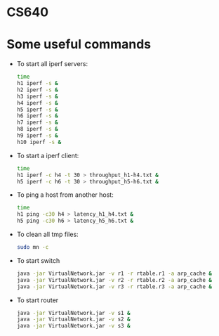 # CS640
 
# Some useful commands
- To start all iperf servers: 

    ```sh
    time
    h1 iperf -s &
    h2 iperf -s &
    h3 iperf -s &
    h4 iperf -s &
    h5 iperf -s &
    h6 iperf -s &
    h7 iperf -s &
    h8 iperf -s &
    h9 iperf -s &
    h10 iperf -s &

    ```

- To start a iperf client:

    ```sh
    time
    h1 iperf -c h4 -t 30 > throughput_h1-h4.txt & 
    h5 iperf -c h6 -t 30 > throughput_h5-h6.txt &

    ```

- To ping a host from another host:
    ```sh
    time
    h1 ping -c30 h4 > latency_h1_h4.txt &
    h5 ping -c30 h6 > latency_h5_h6.txt &
    
    ```

- To clean all tmp files:

    ```sh
    sudo mn -c
    ```

 - To start switch

    ```sh
    java -jar VirtualNetwork.jar -v r1 -r rtable.r1 -a arp_cache &
    java -jar VirtualNetwork.jar -v r2 -r rtable.r2 -a arp_cache &
    java -jar VirtualNetwork.jar -v r3 -r rtable.r3 -a arp_cache &
    ```

 - To start router
 
    ```sh
    java -jar VirtualNetwork.jar -v s1 &
    java -jar VirtualNetwork.jar -v s2 &
    java -jar VirtualNetwork.jar -v s3 &
    ```
